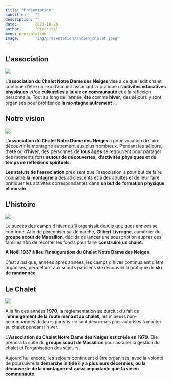 ```yaml
---
title: "Présentation"
subtitle:    ""
description: ""
date:        2023-10-28
author:      "Pierrick"
menu: presentation
image:       "img/presentation/ancien_chalet.jpeg"
---
```


## L'association

![](/img/presentation/rando.jpeg)

L’**association du Chalet Notre Dame des Neiges** vise à ce que ledit chalet continue d’être un lieu d’accueil associant la pratique d’**activités éducatives physiques** et/ou **culturelles** à **la vie en communauté** et à la réflexion personnelle. Tout au long de l’année, **été** comme **hiver**, des séjours y sont organisés pour profiter de **la montagne autrement** ...

## Notre vision

![](/img/presentation/vue.jpeg)

L’**association du Chalet Notre Dame des Neiges** a pour vocation de faire découvrir la montagne autrement aux plus nombreux. Pendant les séjours, d’**été** ou d’**hiver**, des personnes de **tous âges** se retrouvent pour partager des moments forts **autour de découvertes, d’activités physiques et de temps de réflexions spirituels**.

**Les statuts de l’association** précisent que l’association a pour but de faire connaître **la montagne** à des adolescents et à des adultes et de leur faire pratiquer les activités correspondantes dans **un but de formation physique et morale**.

## L'histoire

![](/img/presentation/ancien_chalet.jpeg)

Le  succès des camps d’hiver qu’il organisait depuis quelques années se confirme. Afin de pérenniser sa démarche, **Gilbert Livragne**, aumônier du **groupe scout de Massillon**, décida de lancer une souscription auprès des familles afin de récolter les fonds pour faire **construire un chalet**.

**A Noël 1937 à lieu l’inauguration du Chalet Notre Dame des Neiges.**

C’est ainsi que, années après années, les camps d’hiver continuaient d’être organisés, permettant aux scouts parisiens de découvrir la pratique du **ski de randonnée**.

## Le Chalet

![](/img/presentation/nouveau_chalet.jpeg)

A la fin des années **1970**, la réglementation se durcit : du fait de l’**enneigement de la route menant au chalet**, les mineurs non-accompagnés de leurs parents ne sont désormais plus autorisés à monter au chalet pendant l’hiver.

L’**Association du Chalet Notre Dame des Neiges est créée en 1979**. Elle prendra la suite du **groupe scout de Massillon** pour assurer la gestion du chalet et l’organisation des séjours.

Aujourd’hui encore, les séjours continuent d’être organisés, avec la volonté de poursuivre la **démarche initiée il y a plusieurs décennies, où la découverte de la montagne est aussi importante que la vie en communauté**.
